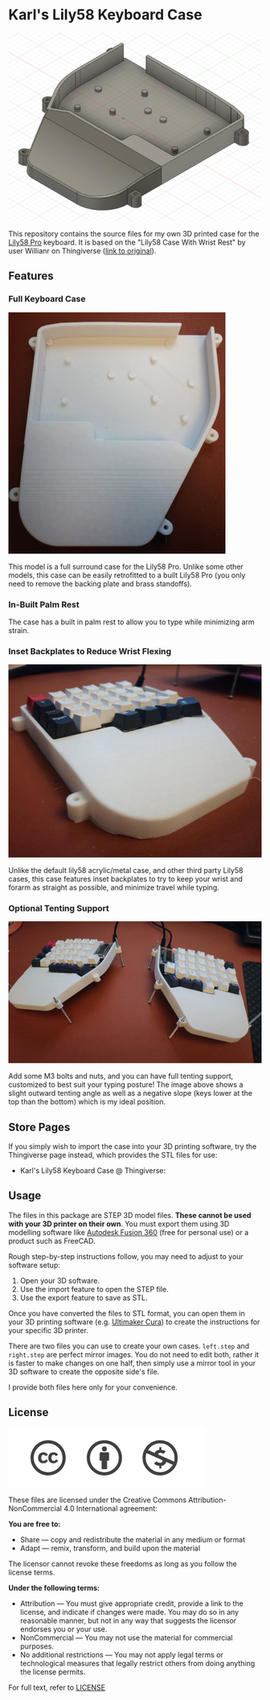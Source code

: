 # Karl's Lily58 Keyboard Case

![Image of the 3D model](data/model.png)

This repository contains the source files for my own 3D printed case for the
[Lily58 Pro](https://github.com/kata0510/Lily58) keyboard. It is based on the
"Lily58 Case With Wrist Rest" by user Willianr on Thingiverse
([link to original](https://www.thingiverse.com/thing:4706649)).

## Features

### Full Keyboard Case

![Top-down view of the case](data/top-down.png)

This model is a full surround case for the Lily58 Pro. Unlike some other
models, this case can be easily retrofitted to a built Lily58 Pro (you only
need to remove the backing plate and brass standoffs).

### In-Built Palm Rest

The case has a built in palm rest to allow you to type while minimizing arm
strain.

### Inset Backplates to Reduce Wrist Flexing

![Side View of Keyboard](data/glamor-shot.png)

Unlike the default lily58 acrylic/metal case, and other third party Lily58
cases, this case features inset backplates to try to keep your wrist and forarm
as straight as possible, and minimize travel while typing.

### Optional Tenting Support

![Tenting Demo Image](data/tenting-support.png)

Add some M3 bolts and nuts, and you can have full tenting support, customized
to best suit your typing posture! The image above shows a slight outward
tenting angle as well as a negative slope (keys lower at the top than the
bottom) which is my ideal position.

## Store Pages

If you simply wish to import the case into your 3D printing software, try the
Thingiverse page instead, which provides the STL files for use:

* Karl's Lily58 Keyboard Case @ Thingiverse: <TKTKTKTK>

## Usage

The files in this package are STEP 3D model files. **These cannot be used**
**with your 3D printer on their own**. You must export them using 3D modelling
software like
[Autodesk Fusion 360](https://www.autodesk.co.uk/products/fusion-360/) (free
for personal use) or a product such as FreeCAD.

Rough step-by-step instructions follow, you may need to adjust to your software
setup:

1. Open your 3D software.
2. Use the import feature to open the STEP file.
3. Use the export feature to save as STL.

Once you have converted the files to STL format, you can open them in your
3D printing software (e.g.
[Ultimaker Cura](https://ultimaker.com/software/ultimaker-cura)) to create the
instructions for your specific 3D printer.

There are two files you can use to create your own cases. `left.step` and
`right.step` are perfect mirror images. You do not need to edit both, rather it
is faster to make changes on one half, then simply use a mirror tool in your
3D software to create the opposite side's file.

I provide both files here only for your convenience.

## License

![License Image](data/license-image.png)

These files are licensed under the Creative Commons Attribution-NonCommercial
4.0 International agreement:

**You are free to:**

* Share — copy and redistribute the material in any medium or format
* Adapt — remix, transform, and build upon the material

The licensor cannot revoke these freedoms as long as you follow the license
terms.

**Under the following terms:**

* Attribution — You must give appropriate credit, provide a link to the
  license, and indicate if changes were made. You may do so in any reasonable
  manner, but not in any way that suggests the licensor endorses you or your
  use.
* NonCommercial — You may not use the material for commercial purposes.
* No additional restrictions — You may not apply legal terms or technological
  measures that legally restrict others from doing anything the license permits.

For full text, refer to [LICENSE](LICENSE)
